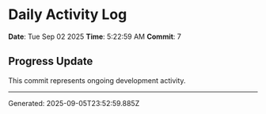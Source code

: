 # Daily Activity Log

**Date**: Tue Sep 02 2025
**Time**: 5:22:59 AM
**Commit**: 7

## Progress Update

This commit represents ongoing development activity.

---
Generated: 2025-09-05T23:52:59.885Z
